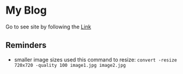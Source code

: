# My Blog
Go to see site by following the [Link](https://ladas552.github.io/)

## Reminders

- smaller image sizes
    used this command to resize: `convert -resize 720x720 -quality 100 image1.jpg image2.jpg`

